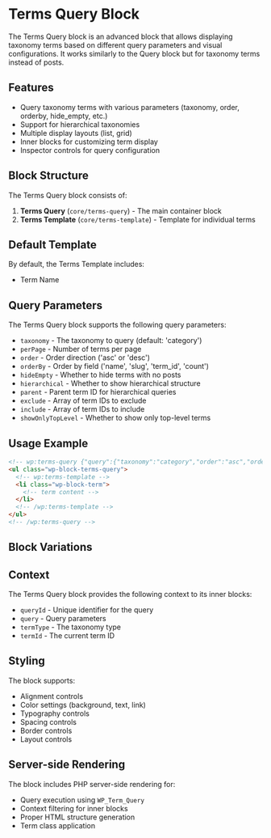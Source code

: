 # Terms Query Block

The Terms Query block is an advanced block that allows displaying taxonomy terms based on different query parameters and visual configurations. It works similarly to the Query block but for taxonomy terms instead of posts.

## Features

- Query taxonomy terms with various parameters (taxonomy, order, orderby, hide_empty, etc.)
- Support for hierarchical taxonomies
- Multiple display layouts (list, grid)
- Inner blocks for customizing term display
- Inspector controls for query configuration

## Block Structure

The Terms Query block consists of:

1. **Terms Query** (`core/terms-query`) - The main container block
2. **Terms Template** (`core/terms-template`) - Template for individual terms

## Default Template

By default, the Terms Template includes:
- Term Name

## Query Parameters

The Terms Query block supports the following query parameters:

- `taxonomy` - The taxonomy to query (default: 'category')
- `perPage` - Number of terms per page
- `order` - Order direction ('asc' or 'desc')
- `orderBy` - Order by field ('name', 'slug', 'term_id', 'count')
- `hideEmpty` - Whether to hide terms with no posts
- `hierarchical` - Whether to show hierarchical structure
- `parent` - Parent term ID for hierarchical queries
- `exclude` - Array of term IDs to exclude
- `include` - Array of term IDs to include
- `showOnlyTopLevel` - Whether to show only top-level terms

## Usage Example

```html
<!-- wp:terms-query {"query":{"taxonomy":"category","order":"asc","orderBy":"name","showOnlyTopLevel":true}} -->
<ul class="wp-block-terms-query">
  <!-- wp:terms-template -->
  <li class="wp-block-term">
    <!-- term content -->
  </li>
  <!-- /wp:terms-template -->
</ul>
<!-- /wp:terms-query -->
```

## Block Variations



## Context

The Terms Query block provides the following context to its inner blocks:

- `queryId` - Unique identifier for the query
- `query` - Query parameters
- `termType` - The taxonomy type
- `termId` - The current term ID

## Styling

The block supports:
- Alignment controls
- Color settings (background, text, link)
- Typography controls
- Spacing controls
- Border controls
- Layout controls

## Server-side Rendering

The block includes PHP server-side rendering for:
- Query execution using `WP_Term_Query`
- Context filtering for inner blocks
- Proper HTML structure generation
- Term class application
